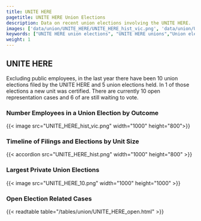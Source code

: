 ```yaml
---
title: UNITE HERE
pagetitle: UNITE HERE Union Elections
description: Data on recent union elections involving the UNITE HERE.
images: ['data/union/UNITE_HERE/UNITE_HERE_hist_vic.png', 'data/union/UNITE_HERE/UNITE_HERE_hist_size.png', 'data/union/UNITE_HERE/UNITE_HERE_10.png']
keywords: ["UNITE HERE union elections", "UNITE HERE unions","Union elections"]
weight: 1
---
```

##  UNITE HERE

Excluding public employees, in the last year there have been 10 union elections filed by the UNITE HERE and 5 union elections held. In 1 of those elections a new unit was certified. There are currently 10 open representation cases and 6 of are still waiting to vote.

### Number Employees in a Union Election by Outcome
{{< image src="UNITE_HERE_hist_vic.png" width="1000" height="800">}}

### Timeline of Filings and Elections by Unit Size
{{< accordion src="UNITE_HERE_hist.png" width="1000" height="800" >}}

### Largest Private Union Elections
{{< image src="UNITE_HERE_10.png" width="1000" height="1000"  >}}

### Open Election Related Cases
{{< readtable table="/tables/union/UNITE_HERE_open.html" >}}

